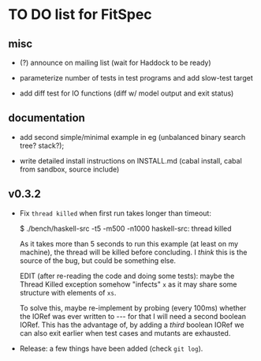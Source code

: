 TO DO list for FitSpec
======================

misc
----

* (?) announce on mailing list (wait for Haddock to be ready)

* parameterize number of tests in test programs and add slow-test target

* add diff test for IO functions (diff w/ model output and exit status)


documentation
-------------

* add second simple/minimal example in eg
  (unbalanced binary search tree?  stack?);

* write detailed install instructions on INSTALL.md
  (cabal install, cabal from sandbox, source include)


v0.3.2
------

* Fix `thread killed` when first run takes longer than timeout:

	$ ./bench/haskell-src -t5 -m500 -n1000
	haskell-src: thread killed

  As it takes more than 5 seconds to run this example (at least on my machine),
  the thread will be killed before concluding.  I *think* this is the source of
  the bug, but could be something else.

  EDIT (after re-reading the code and doing some tests): maybe the Thread
  Killed exception somehow "infects" `x` as it may share some structure with
  elements of `xs`.

  To solve this, maybe re-implement by probing (every 100ms) whether the IORef
  was ever written to --- for that I will need a second boolean IORef.  This has
  the advantage of, by adding a *third* boolean IORef we can also exit earlier
  when test cases and mutants are exhausted.

* Release: a few things have been added (check `git log`).
